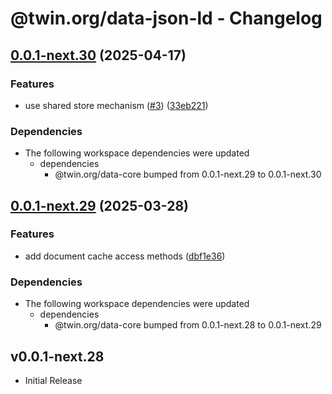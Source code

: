 # @twin.org/data-json-ld - Changelog

## [0.0.1-next.30](https://github.com/twinfoundation/data/compare/data-json-ld-v0.0.1-next.29...data-json-ld-v0.0.1-next.30) (2025-04-17)


### Features

* use shared store mechanism ([#3](https://github.com/twinfoundation/data/issues/3)) ([33eb221](https://github.com/twinfoundation/data/commit/33eb221ccec2b4a79549c06e9a04225009b93a46))


### Dependencies

* The following workspace dependencies were updated
  * dependencies
    * @twin.org/data-core bumped from 0.0.1-next.29 to 0.0.1-next.30

## [0.0.1-next.29](https://github.com/twinfoundation/data/compare/data-json-ld-v0.0.1-next.28...data-json-ld-v0.0.1-next.29) (2025-03-28)


### Features

* add document cache access methods ([dbf1e36](https://github.com/twinfoundation/data/commit/dbf1e36d176c5f428f8c52628fb5a1ff7a6a174a))


### Dependencies

* The following workspace dependencies were updated
  * dependencies
    * @twin.org/data-core bumped from 0.0.1-next.28 to 0.0.1-next.29

## v0.0.1-next.28

- Initial Release
